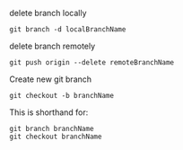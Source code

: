 delete branch locally

    git branch -d localBranchName

delete branch remotely

    git push origin --delete remoteBranchName

Create new git branch

    git checkout -b branchName

  This is shorthand for:
  
    git branch branchName
    git checkout branchName
